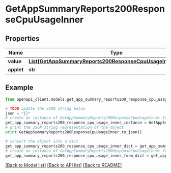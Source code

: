 # GetAppSummaryReports200ResponseCpuUsageInner


## Properties
Name | Type | Description | Notes
------------ | ------------- | ------------- | -------------
**value** | [**List[GetAppSummaryReports200ResponseCpuUsageInnerValueInner]**](GetAppSummaryReports200ResponseCpuUsageInnerValueInner.md) |  | [optional] 
**applet** | **str** |  | [optional] 

## Example

```python
from openapi_client.models.get_app_summary_reports200_response_cpu_usage_inner import GetAppSummaryReports200ResponseCpuUsageInner

# TODO update the JSON string below
json = "{}"
# create an instance of GetAppSummaryReports200ResponseCpuUsageInner from a JSON string
get_app_summary_reports200_response_cpu_usage_inner_instance = GetAppSummaryReports200ResponseCpuUsageInner.from_json(json)
# print the JSON string representation of the object
print GetAppSummaryReports200ResponseCpuUsageInner.to_json()

# convert the object into a dict
get_app_summary_reports200_response_cpu_usage_inner_dict = get_app_summary_reports200_response_cpu_usage_inner_instance.to_dict()
# create an instance of GetAppSummaryReports200ResponseCpuUsageInner from a dict
get_app_summary_reports200_response_cpu_usage_inner_form_dict = get_app_summary_reports200_response_cpu_usage_inner.from_dict(get_app_summary_reports200_response_cpu_usage_inner_dict)
```
[[Back to Model list]](../README.md#documentation-for-models) [[Back to API list]](../README.md#documentation-for-api-endpoints) [[Back to README]](../README.md)


